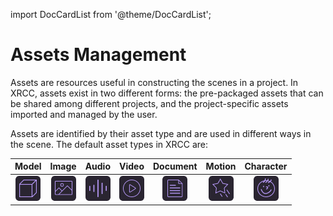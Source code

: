 import DocCardList from '@theme/DocCardList';

# Assets Management

Assets are resources useful in constructing the scenes in a project. In XRCC, assets exist in two different forms: the pre-packaged assets that can be shared among different projects, and the project-specific assets imported and managed by the user.

Assets are identified by their asset type and are used in different ways in the scene. The default asset types in XRCC are:

|Model|Image|Audio|Video|Document|Motion|Character|
|:---:|:---:|:---:|:---:|:---:|:---:|:---:|
|![](/img/AssetManagement/Icon/Model.png)|![](/img/AssetManagement/Icon/Image.png)|![](/img/AssetManagement/Icon/Audio.png)|![](/img/AssetManagement/Icon/Video.png)|![](/img/AssetManagement/Icon/Document.png)|![](/img/AssetManagement/Icon/Motion.png)|![](/img/AssetManagement/Icon/Character.png)|

<br />

<DocCardList />